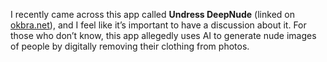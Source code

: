 I recently came across this app called **Undress DeepNude** (linked on [okbra.net](https://okbra.net/)), and I feel like it’s important to have a discussion about it. For those who don’t know, this app allegedly uses AI to generate nude images of people by digitally removing their clothing from photos.  
